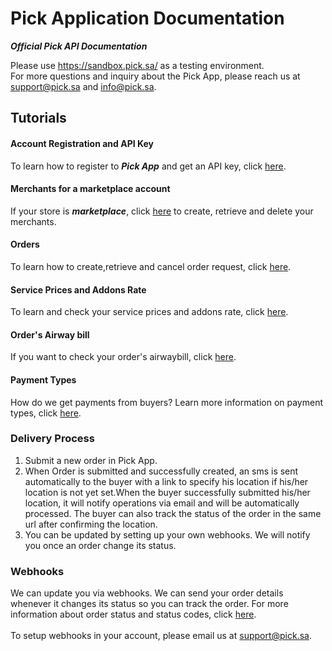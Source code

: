 # Pick Application Documentation

***Official Pick API Documentation***

Please use https://sandbox.pick.sa/ as a testing environment.<br>
For more questions and inquiry about the Pick App, please reach us at support@pick.sa and info@pick.sa.

## Tutorials
#### Account Registration and API Key
To learn how to register to ***Pick App*** and get an API key, click <a href="https://github.com/Pick-technical/Docs/blob/master/account_registration.md">here</a>.
#### Merchants for a marketplace account
If your store is ***marketplace***, click <a href="https://github.com/Pick-technical/Docs/blob/master/merchants.md">here</a> to create, retrieve and delete your merchants.
#### Orders
To learn how to create,retrieve and cancel order request, click <a href="https://github.com/Pick-technical/Docs/blob/master/orders.md">here</a>.
#### Service Prices and Addons Rate
To learn and check your service prices and addons rate, click <a href="https://github.com/Pick-technical/Docs/blob/master/service_prices%20_and_addons_rate.md">here</a>.
#### Order's Airway bill
If you want to check your order's airwaybill, click <a href="https://github.com/Pick-technical/Docs/blob/master/airway_bill.md">here</a>.
#### Payment Types
How do we get payments from buyers? Learn more information on payment types, click <a href="https://github.com/Pick-technical/Docs/blob/master/payment_type.md">here</a>.

### Delivery Process
1. Submit a new order in Pick App.
2. When Order is submitted and successfully created, an sms is sent automatically to the buyer with a link to specify his location if his/her location is not yet set.When the buyer successfully submitted his/her location, it will notify operations via email and will be automatically processed. The buyer can also track the status of the order in the same url after confirming the location.
3. You can be updated by setting up your own webhooks. We will notify you once an order change its status.

### Webhooks
We can update you via webhooks.
We can send your order details whenever it changes its status so you can track the order. For
more information about order status and status codes, click <a href="https://github.com/Pick-technical/Docs/blob/master/order_status_and_status_codes.md">here</a>.
<br><br>
To setup webhooks in your account, please email us at support@pick.sa.
